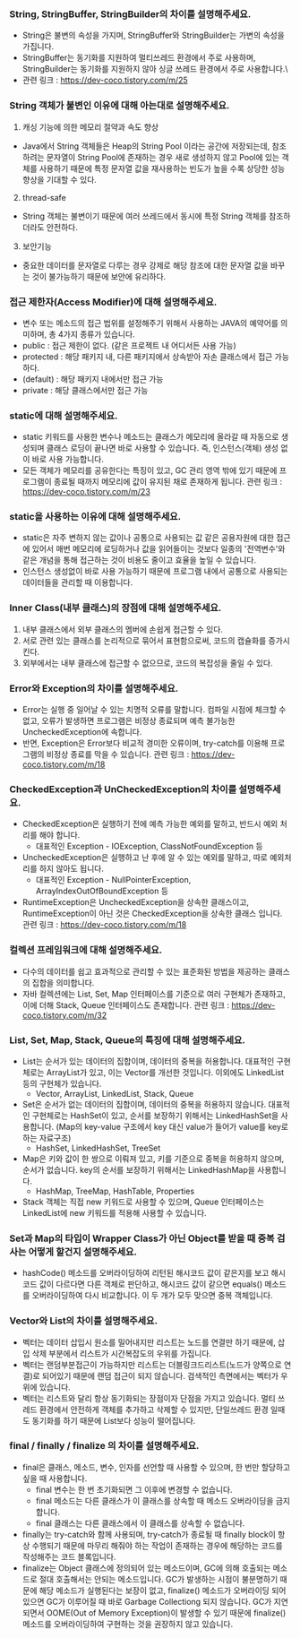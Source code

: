 ### String, StringBuffer, StringBuilder의 차이를 설명해주세요.
- String은 불변의 속성을 가지며, StringBuffer와 StringBuilder는 가변의 속성을 가집니다.
- StringBuffer는 동기화를 지원하여 멀티쓰레드 환경에서 주로 사용하며, StringBuilder는 동기화를 지원하지 않아 싱글 쓰레드 환경에서 주로 사용합니다.\
- 관련 링크 : https://dev-coco.tistory.com/m/25

### String 객체가 불변인 이유에 대해 아는대로 설명해주세요.
1. 캐싱 기능에 의한 메모리 절약과 속도 향상
- Java에서 String 객체들은 Heap의 String Pool 이라는 공간에 저장되는데, 참조하려는 문자열이 String Pool에 존재하는 경우 새로 생성하지 않고 
   Pool에 있는 객체를 사용하기 때문에 특정 문자열 값을 재사용하는 빈도가 높을 수록 상당한 성능 향상을 기대할 수 있다.
2. thread-safe
- String 객체는 불변이기 때문에 여러 쓰레드에서 동시에 특정 String 객체를 참조하더라도 안전하다.
3. 보안기능
- 중요한 데이터를 문자열로 다루는 경우 강제로 해당 참조에 대한 문자열 값을 바꾸는 것이 불가능하기 때문에 보안에 유리하다.

### 접근 제한자(Access Modifier)에 대해 설명해주세요.
- 변수 또는 메소드의 접근 법위를 설정해주기 위해서 사용하는 JAVA의 예약어를 의미하며, 총 4가지 종류가 있습니다.
- public : 접근 제한이 없다. (같은 프로젝트 내 어디서든 사용 가능)
- protected : 해당 패키지 내, 다른 패키지에서 상속받아 자손 클래스에서 접근 가능하다.
- (default) : 해당 패키지 내에서만 접근 가능
- private : 해당 클래스에서만 접근 가능

### static에 대해 설명해주세요.
- static 키워드를 사용한 변수나 메소드는 클래스가 메모리에 올라갈 때 자동으로 생성되며 클래스 로딩이 끝나면 바로 사용할 수 있습니다.
  즉, 인스턴스(객체) 생성 없이 바로 사용 가능합니다.
- 모든 객체가 메모리를 공유한다는 특징이 있고, GC 관리 영역 밖에 있기 때문에 프로그램이 종료될 때까지 메모리에 값이 유지된 채로 존재하게 됩니다.
관련 링크 : https://dev-coco.tistory.com/m/23

### static을 사용하는 이유에 대해 설명해주세요.
- static은 자주 변하지 않는 값이나 공통으로 사용되는 값 같은 공용자원에 대한 접근에 있어서 매번 메모리에 로딩하거나 값을 읽어들이는 것보다 일종의 '전역변수'와 
  같은 개념을 통해 접근하는 것이 비용도 줄이고 효율을 높일 수 있습니다.
- 인스턴스 생성없이 바로 사용 가능하기 때문에 프로그램 내에서 공통으로 사용되는 데이터들을 관리할 때 이용합니다.

### Inner Class(내부 클래스)의 장점에 대해 설명해주세요.
1. 내부 클래스에서 외부 클래스의 멤버에 손쉽게 접근할 수 있다.
2. 서로 관련 있는 클래스를 논리적으로 묶어서 표현함으로써, 코드의 캡슐화를 증가시킨다.
3. 외부에서는 내부 클래스에 접근할 수 없으므로, 코드의 복잡성을 줄일 수 있다.

### Error와 Exception의 차이를 설명해주세요.
- Error는 실행 중 일어날 수 있는 치명적 오류를 말합니다. 컴파일 시점에 체크할 수 없고, 오류가 발생하면 프로그램은 비정상 종료되며 예측 불가능한 UncheckedException에 속합니다.
- 반면, Exception은 Error보다 비교적 경미한 오류이며, try-catch를 이용해 프로그램의 비정상 종료를 막을 수 있습니다.
관련 링크 : https://dev-coco.tistory.com/m/18

### CheckedException과 UnCheckedException의 차이를 설명해주세요.
- CheckedException은 실행하기 전에 예측 가능한 예외를 말하고, 반드시 예외 처리를 해야 합니다.
  - 대표적인 Exception - IOException, ClassNotFoundException 등
- UncheckedException은 실행하고 난 후에 알 수 있는 예외를 말하고, 따로 예외처리를 하지 않아도 됩니다.
  - 대표적인 Exception - NullPointerException, ArrayIndexOutOfBoundException 등
- RuntimeException은 UncheckedException을 상속한 클래스이고, RuntimeException이 아닌 것은 CheckedException을 상속한 클래스 입니다.
관련 링크 : https://dev-coco.tistory.com/m/18

### 컬렉션 프레임워크에 대해 설명해주세요.
- 다수의 데이터를 쉽고 효과적으로 관리할 수 있는 표준화된 방법을 제공하는 클래스의 집합을 의미합니다.
- 자바 컬렉션에는 List, Set, Map 인터페이스를 기준으로 여러 구현체가 존재하고, 이에 더해 Stack, Queue 인터페이스도 존재합니다.
관련 링크 : https://dev-coco.tistory.com/m/32

### List, Set, Map, Stack, Queue의 특징에 대해 설명해주세요.
- List는 순서가 있는 데이터의 집합이며, 데이터의 중복을 허용합니다. 대표적인 구현체로는 ArrayList가 있고, 이는 Vector를 개선한 것입니다. 
  이외에도 LinkedList 등의 구현체가 있습니다.
  - Vector, ArrayList, LinkedList, Stack, Queue
- Set은 순서가 없는 데이터의 집합이며, 데이터의 중복을 허용하지 않습니다. 대표적인 구현체로는 HashSet이 있고, 
  순서를 보장하기 위해서는 LinkedHashSet을 사용합니다. (Map의 key-value 구조에서 key 대신 value가 들어가 value를 key로 하는 자료구조)
    - HashSet, LinkedHashSet, TreeSet
- Map은 키와 값이 한 쌍으로 이뤄져 있고, 키를 기준으로 중복을 허용하지 않으며, 순서가 없습니다. key의 순서를 보장하기 위해서는 LinkedHashMap을 사용합니다.
   - HashMap, TreeMap, HashTable, Properties
- Stack 객체는 직접 new 키워드로 사용할 수 있으며, Queue 인터페이스는 LinkedList에 new 키워드를 적용해 사용할 수 있습니다.

### Set과 Map의 타입이 Wrapper Class가 아닌 Object를 받을 때 중복 검사는 어떻게 할건지 설명해주세요.
- hashCode() 메소드를 오버라이딩하여 리턴된 해시코드 값이 같은지를 보고 해시코드 값이 다르다면 다른 객체로 판단하고,
  해시코드 값이 같으면 equals() 메소드를 오버라이딩하여 다시 비교합니다. 이 두 개가 모두 맞으면 중복 객체입니다.
  
### Vector와 List의 차이를 설명해주세요.
- 벡터는 데이터 삽입시 원소를 밀어내지만 리스트는 노드를 연결만 하기 때문에, 삽입 삭제 부분에서 리스트가 시간복잡도의 우위를 가집니다.
- 벡터는 랜덤부분접근이 가능하지만 리스트는 더블링크드리스트(노드가 양쪽으로 연결)로 되어있기 때문에 랜덤 접근이 되지 않습니다. 검색적인 측면에서는 벡터가 우위에 있습니다.
- 벡터는 리스트와 달리 항상 동기화되는 장점이자 단점을 가지고 있습니다. 멀티 쓰레드 환경에서 안전하게 객체를 추가하고 삭제할 수 있지만,
  단일쓰레드 환경 일때도 동기화를 하기 때문에 List보다 성능이 떨어집니다.
  
### final / finally / finalize 의 차이를 설명해주세요.
- final은 클래스, 메소드, 변수, 인자를 선언할 때 사용할 수 있으며, 한 번만 할당하고 싶을 때 사용합니다.
  - final 변수는 한 번 초기화되면 그 이후에 변경할 수 없습니다.
  - final 메소드는 다른 클래스가 이 클래스를 상속할 때 메소드 오버라이딩을 금지합니다.
  - final 클래스는 다른 클래스에서 이 클래스를 상속할 수 없습니다.
- finally는 try-catch와 함께 사용되며, try-catch가 종료될 때 finally block이 항상 수행되기 때문에 
  마무리 해줘야 하는 작업이 존재하는 경우에 해당하는 코드를 작성해주는 코드 블록입니다.
- finalize는 Object 클래스에 정의되어 있는 메소드이며, GC에 의해 호출되는 메소드로 절대 호출해서는 안되는 메소드입니다. 
  GC가 발생하는 시점이 불분명하기 때문에 해당 메소드가 실행된다는 보장이 없고,
  finalize() 메소드가 오버라이딩 되어 있으면 GC가 이루어질 때 바로 Garbage Collectiong 되지 않습니다. GC가 지연되면서 OOME(Out of Memory Exception)이 발생할 수 있기 때문에 finalize() 메소드를 오버라이딩하여 구현하는 것을 권장하지 않고 있습니다.
